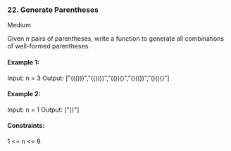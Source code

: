 ### 22. Generate Parentheses
Medium

Given n pairs of parentheses, write a function to generate all combinations of well-formed parentheses.

 
#### Example 1:

Input: n = 3
Output: ["((()))","(()())","(())()","()(())","()()()"]


#### Example 2:

Input: n = 1
Output: ["()"]
 

#### Constraints:

1 <= n <= 8